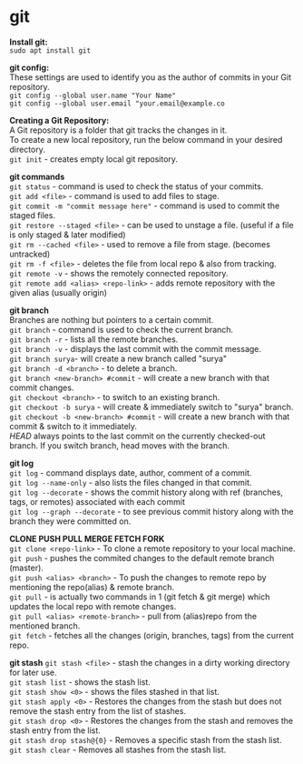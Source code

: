 # git

**Install git:** \
`sudo apt install git`

**git config:** \
These settings are used to identify you as the author of commits in your Git repository. \
`git config --global user.name "Your Name"` \
`git config --global user.email "your.email@example.co`

**Creating a Git Repository:** \
A Git repository is a folder that git tracks the changes in it. \
To create a new local repository, run the below command in your desired directory. \
`git init` - creates empty local git repository.

**git commands** \
`git status` - command is used to check the status of your commits. \
`git add <file>` - command is used to add files to stage. \
`git commit -m "commit message here"` - command is used to commit the staged files. \
`git restore --staged <file>` - can be used to unstage a file. (useful if a file is only staged & later modified) \
`git rm --cached <file>` - used to remove a file from stage. (becomes untracked) \
`git rm -f <file>` - deletes the file from local repo & also from tracking. \
`git remote -v` - shows the remotely connected repository. \
`git remote add <alias> <repo-link>` - adds remote repository with the given alias (usually origin)

**git branch** \
Branches are nothing but pointers to a certain commit. \
`git branch` - command is used to check the current branch. \
`git branch -r` - lists all the remote branches. \
`git branch -v` - displays the last commit with the commit message. \
`git branch surya`- will create a new branch called "surya" \
`git branch -d <branch>` -  to delete a branch. \
`git branch <new-branch> #commit` - will create a new branch with that commit changes. \
`git checkout <branch>` - to switch to an existing branch. \
`git checkout -b surya` - will create & immediately switch to "surya" branch. \
`git checkout -b <new-branch> #commit` - will create a new branch with that commit & switch to it immediately. \
*HEAD* always points to the last commit on the currently checked-out branch. If you switch branch, head moves with the branch. 

**git log** \
`git log` - command displays date, author, comment of a commit. \
`git log --name-only` - also lists the files changed in that commit. \
`git log --decorate` - shows the commit history along with ref (branches, tags, or remotes) associated with each commit \
`git log --graph --decorate` - to see previous commit history along with the branch they were committed on.

**CLONE PUSH PULL MERGE FETCH FORK** \
`git clone <repo-link>` - To clone a remote repository to your local machine. \
`git push` - pushes the commited changes to the default remote branch (master). \
`git push <alias> <branch>` - To push the changes to remote repo by mentioning the repo(alias) & remote branch. \
`git pull` - is actually two commands in 1 (git fetch & git merge) which updates the local repo with remote changes. \
`git pull <alias> <remote-branch>` - pull from (alias)repo from the mentioned branch. \
`git fetch` - fetches all the changes (origin, branches, tags) from the current repo.

**git stash**
`git stash <file>` - stash the changes in a dirty working directory for later use. \
`git stash list` - shows the stash list. \
`git stash show <0>` - shows the files stashed in that list. \
`git stash apply <0>` - Restores the changes from the stash but does not remove the stash entry from the list of stashes. \
`git stash drop <0>` - Restores the changes from the stash and removes the stash entry from the list. \
`git stash drop stash@{0}` - Removes a specific stash from the stash list. \
`git stash clear` - Removes all stashes from the stash list.
